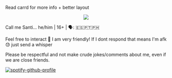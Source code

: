 Read carrd for more info + better layout

<p align=center>
<img src=https://github.com/user-attachments/assets/31b7923a-990f-4882-b6d4-36351bfb6205>
</p>

Call me Santi... he/him | 16+ | 🗣️: 🇪🇸🇵🇹🇵🇭

Feel free to interact 🙌 I am very friendly! If I dont respond that means I'm afk 😓 just send a whisper

Please be respectful and not make crude jokes/comments about me, even if we are close friends.

[![spotify-github-profile](https://spotify-github-profile.kittinanx.com/api/view?uid=b0p37964wfd7nrcj4co2cu9uc&cover_image=true&theme=novatorem&show_offline=true&background_color=121212&interchange=true&bar_color=ffffff&bar_color_cover=true)](https://spotify-github-profile.kittinanx.com/api/view?uid=b0p37964wfd7nrcj4co2cu9uc&redirect=true)
